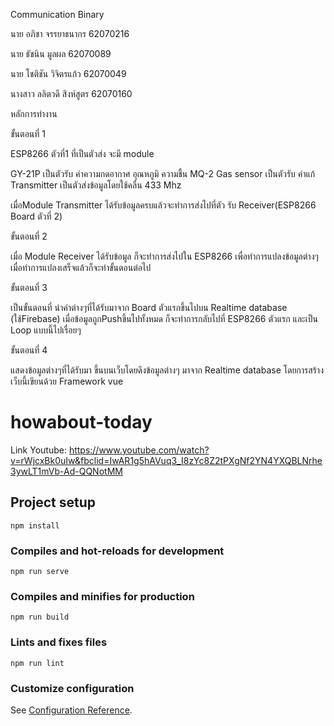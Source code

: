 Communication Binary

นาย อภิชา จรรยาธนากร 62070216

นาย ธัชนิน มูลผล 62070089

นาย โชติชัน วิจิตรแก้ว 62070049

นางสาว ลลิตวดี สิงห์สูตร 62070160

หลักการทำงาน

ขั้นตอนที่ 1

ESP8266 ตัวที่1 ที่เป็นตัวส่ง จะมี module

GY-21P เป็นตัวรับ ค่าความกดอากาศ อุณหภูมิ ความชื้น
MQ-2 Gas sensor เป็นตัวรับ ค่าแก้
Transmitter เป็นตัวส่งข้อมูลโดยใช้คลื่น 433 Mhz

เมื่อModule Transmitter ได้รับข้อมูลครบแล้วจะทำการส่งไปที่ตัว รับ Receiver(ESP8266 Board ตัวที่ 2)


ขั้นตอนที่ 2 

เมื่อ Module Receiver ได้รับข้อมูล ก็จะทำการส่งไปใน ESP8266 เพื่อทำการแปลงข้อมูลต่างๆ
เมื่อทำการแปลงเสร็จแล้วก็จะทำขั้นตอนต่อไป


ขั้นตอนที่ 3

เป็นขั้นตอนที่ นำค่าต่างๆที่ได้รับมาจาก Board ตัวแรกขึ้นไปบน Realtime database (ใช้Firebase)
เมื่อข้อมูลถูกPushขึ้นไปทั้งหมด ก็จะทำการกลับไปที่ ESP8266 ตัวแรก และเป็น Loop แบบนี้ไปเรื่อยๆ


ขั้นตอนที่ 4

แสดงข้อมูลต่างๆที่ได้รับมา ขึ้นบนเว็บโดยดึงข้อมูลต่างๆ มาจาก Realtime database โดยการสร้างเว็บนี้เขียนด้วย Framework vue

# howabout-today

Link Youtube: https://www.youtube.com/watch?v=rWjcxBk0uIw&fbclid=IwAR1g5hAVuq3_I8zYc8Z2tPXgNf2YN4YXQBLNrhe3ywLT1mVb-Ad-QQNotMM

## Project setup
```
npm install
```

### Compiles and hot-reloads for development
```
npm run serve
```

### Compiles and minifies for production
```
npm run build
```

### Lints and fixes files
```
npm run lint
```

### Customize configuration
See [Configuration Reference](https://cli.vuejs.org/config/).
